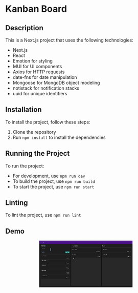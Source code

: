 # Kanban Board

## Description

This is a Next.js project that uses the following technologies:

- Next.js
- React
- Emotion for styling
- MUI for UI components
- Axios for HTTP requests
- date-fns for date manipulation
- Mongoose for MongoDB object modeling
- notistack for notification stacks
- uuid for unique identifiers

## Installation

To install the project, follow these steps:

1. Clone the repository
2. Run `npm install` to install the dependencies

## Running the Project

To run the project:

- For development, use `npm run dev`
- To build the project, use `npm run build`
- To start the project, use `npm run start`

## Linting

To lint the project, use `npm run lint`

## Demo

<p align='center'>

<img src='./public/demo.gif'>

</p>
